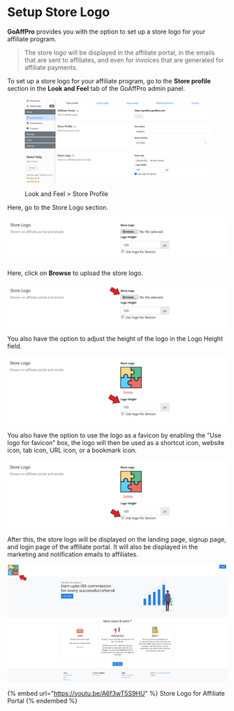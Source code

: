 # Setup Store Logo

**GoAffPro** provides you with the option to set up a store logo for your affiliate program.&#x20;

> The store logo will be displayed in the affiliate portal, in the emails that are sent to affiliates, and even for invoices that are generated for affiliate payments.

To set up a store logo for your affiliate program, go to the **Store profile** section in the **Look and Feel** tab of the GoAffPro admin panel.

<figure><img src="../../.gitbook/assets/image (16).png" alt=""><figcaption><p>Look and Feel > Store Profile</p></figcaption></figure>

Here, go to the Store Logo section.

![Store Logo](<../../.gitbook/assets/image (2747).png>)

Here, click on **Browse** to upload the store logo.

![Click on Browse](<../../.gitbook/assets/Annotation 2020-06-01 233901.png>)

You also have the option to adjust the height of the logo in the Logo Height field.

![Adjust the height of the logo](<../../.gitbook/assets/Annotation 2020-06-01 234438.png>)

You also have the option to use the logo as a favicon by enabling the "Use logo for favicon" box, the logo will then be used as a shortcut icon, website icon, tab icon, URL icon, or a bookmark icon.

![Enable the "Use logo for favicon" box](<../../.gitbook/assets/Annotation 2020-06-01 234438 (1).png>)

After this, the store logo will be displayed on the landing page, signup page, and login page of the affiliate portal. It will also be displayed in the marketing and notification emails to affiliates.&#x20;

![Landing Page](<../../.gitbook/assets/Annotation 2020-06-01 235344.png>)

{% embed url="https://youtu.be/A6f3wT5S9HU" %}
Store Logo for Affiliate Portal
{% endembed %}
